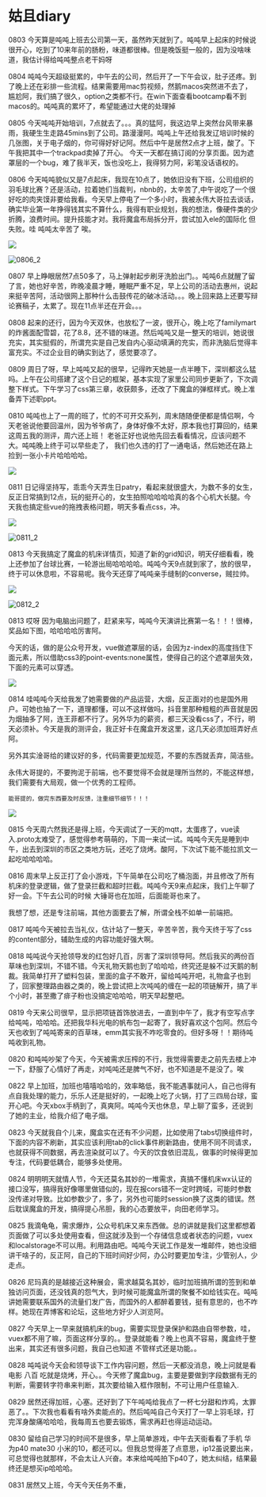 # 姑且diary
0803 今天算是吨吨上班去公司第一天，虽然昨天就到了。吨吨早上起床的时候说很开心，吃到了10来年前的肠粉，味道都很棒。但是晚饭挺一般的，因为没啥味道，我估计得给吨吨整点老干妈呀

0804 吨吨今天超级挺累的，中午去的公司，然后开了一下午会议，肚子还疼。到了晚上还在彩排一些流程。结果需要用mac剪视频，然鹅macos突然进不去了，尴尬阿，我们搞了很久，option之类都不行。在win下面查看bootcamp看不到macos的。吨吨真的累坏了，希望能通过大佬的处理掉

0805 今天吨吨开始培训，7点就去了。。。真的猛阿，我这边早上突然台风带来暴雨，我硬生生走路45mins到了公司。路漫漫阿。吨吨上午还给我发辽培训时候的几张图，关于电子烟的，你可得好好记阿。然后中午是居然2点才上班，酸了。下午我把其中一个trackpad卖掉了开心。 今天一天都在搞订阅的分享页面。因为遮罩层的一个bug，难了我半天，饭也没吃上，我得努力阿，彩笔没话语权的。

0806 今天吨吨貌似又是7点起床，我现在10点了，她依旧没有下班，公司组织的羽毛球比赛？还是活动，拉着她们当裁判，nbnb的，太辛苦了,中午说吃了一个很好吃的肉夹馍非要给我看。今天早上停电了一个多小时，我被永伟大哥拉去谈话，确实毕业第一年挣得钱其实不算什么，我得有职业规划，我的想法，像硬件类的少折腾，浪费时间。提升技能才对。我将魔盒布局拆分开，尝试加入ele的国际化 但失败。哇 吨吨太辛苦了 唉。

![](./img/0806.jpg)

![0806_2](./img/0806_2.jpg)

0807 早上睁眼居然7点50多了，马上弹射起步刷牙洗脸出门。。吨吨6点就醒了留了言，她也好辛苦，昨晚凌晨才睡，睡眠严重不足，早上公司的活动去惠州，说起来挺辛苦阿，活动很网上那种什么击鼓传花的破冰活动。。。晚上回来路上还要写辩论赛稿子，太累了。现在11点半还在开会。。。

0808 起来的还行，因为今天双休，也放松了一波，很开心，晚上吃了familymart的炸酱面配雪碧，花了8.8，还不错的味道。然后吨吨又是一整天的培训，她说很充实，其实挺假的，所谓充实是自己发自内心驱动填满的充实，而非洗脑后觉得丰富充实。不过企业目的确实到达了，感觉要凉了。

0809 周日了呀，早上吨吨又起的很早，记得昨天她是一点半睡下，深圳都这么猛吗。上午在公司搭建了这个日记的框架，基本实现了家里公司同步更新了，下次调整下样式。下午学习了css第三章，收获颇多，还改了下魔盒的弹框样式。晚上准备弄下述职ppt。

0810 吨吨也上了一周的班了，忙的不可开交系列，周末随随便便都是情侣啊，今天老爸说他要回温州，因为爷爷病了，身体好像不太好，原本我也打算回的，结果这周五我的测评，周六还上班！ 老爸正好也说他先回去看看情况，应该问题不大。吨吨晚上终于可以早些走了， 我们也久违的打了一通电话，然后她还在路上捡到一张小卡片哈哈哈哈。

![](./img/0810.jpg)

0811 日记得坚持写，乖乖今天弄生日patry，看起来就很盛大，为数不多的女生，反正日常搞到12点，玩的挺开心的，女生拍照哈哈哈哈真的各个心机大长腿。今天我也搞定些vue的拖拽表格问题，明天多看点css，冲。

![](./img/0811.jpg)

![0811_2](./img/0811_2.jpg)



0813 今天我搞定了魔盒的机床详情页，知道了新的grid知识，明天仔细看看，晚上还参加了台球比赛，一轮游出局哈哈哈哈。吨吨今天9点就到家了，放的很早，终于可以休息啦，不容易呢。我今天还穿了吨吨亲手缝制的converse，贼拉帅。

![](F:\code\mydiary\docs\diary\img\0812.jpg)

![0812_2](F:\code\mydiary\docs\diary\img\0812_2.jpg)

0813 哎呀 因为电脑出问题了，赶紧来写，吨吨今天演讲比赛第一名！！！很棒，奖品如下图，哈哈哈哈厉害阿。

今天的话，做的是公众号开发，vue做遮罩层的话，会因为z-index的高度挡住下面元素，所以借助css3的point-events:none属性，使得自己的这个遮罩层失效，下面的元素可以穿透。

![](./img/0813.jpg)

0814 哇吨吨今天给我发了她需要做的产品运营，大烟，反正面对的也是国外用户。可她也抽了一下，道理都懂，可以不这样做吗，抖音里那种粗粗的声音就是因为烟抽多了阿，连王菲都不行了。另外华为的薪资，都三天没看css了，不行，明天必须补。今天是我的测评会，我正好卡在魔盒开发这里，这几天必须加班弄好点阿。

​	另外其实淦哥给的建议好的多，代码需要更加规范，不要的东西就丢弃，简洁些。

​	永伟大哥提的，不要拘泥于前端，也不要觉得不会就是理所当然的，不能这样想，我们需要有大局观，做一个优秀的工程师。

    能哥提的，做完东西要及时反馈，注重细节细节！！！

![](./img/0814.jpg)



0815 今天周六然我还是得上班，今天调试了一天的mqtt，太蛋疼了，vue读入.proto太难受了，感觉得参考萌萌的，下周一来试一试。吨吨今天先是睡到中午，出去到深圳的市区之类地方玩，还吃了烧烤。酸阿，下次试下能不能拉凯文一起吃哈哈哈哈。



0816 周末早上反正打了会小游戏，下午简单在公司吃了桶泡面，并且修改了所有机床的登录逻辑，做了登录拦截和超时拦截。吨吨今天9来点起床，我们上午聊了好一会。下午去公司的时候 大锤哥也在加班，后面能哥也来了。

我想了想，还是专注前端，其他方面要去了解，所谓全栈不如单一前端把。

0817 吨吨今天被拉去当礼仪，估计站了一整天，辛苦辛苦，我今天终于写了css的content部分，辅助生成的内容功能好强大啊。

0818 吨吨说今天抢领导发的红包好几百，厉害了深圳领导阿。然后我买的两份百草味也到深圳，不错不错。今天礼物天鹅也到了哈哈哈，终究还是躲不过天鹅的制裁。我简单打开了塑料包装，里面的盒子不敢开，留给吨吨开吧，礼物盒子也到了，回家整理路由器之类的，晚上尝试把上次吨吨的缠在一起的项链解开，搞了半个小时，甚至撒了痱子粉也没搞定哈哈哈，明天早起整吧。

0819 今天来公司很早，显示把项链首饰放进去，一直到中午了，我才有空写点字给吨吨，哈哈哈。还把我华科光电的帆布包一起寄了，我好喜欢这个包阿。然后今天也收到了吨吨寄来的百草味，emm其实我不咋吃零食的。但好多呀！！期待吨吨收到礼物。

0820 和吨吨吵架了今天，今天被需求压榨的不行，我觉得需要走之前先去楼上冲一下，舒服了心情好了再走，对吨吨还是脾气不好，也不知道是不是没了。唉

0822 早上加班，加班也嘻嘻哈哈的，效率略低，我不能遇事就问人，自己也得有点自我处理的能力，乐乐人还是挺好的，一起晚上吃了火锅，打了三四局台球，蛮开心吧。今天xbox手柄到了，真爽阿。吨吨今天也休息，早上聊了蛮多，还说到了她的主业，给我介绍了电子烟。

0823 今天就我自个儿来，魔盒实在还有不少问题，比如使用了tabs切换组件时，下面的内容不刷新，其实应该利用tab的click事件刷新路由，使用不同不同请求，也就获得不同数据，再去渲染就可以了。今天的饮食依旧混乱，做事的时候得更加专注，代码要低耦合，能够多处使用。

0824 明明明天就情人节，今天还莫名其妙的一堆需求，真搞不懂机床wx认证的接口没写，搞得我好像哪里做错似的，现在报cors错不一定时跨域，可能时参数没传递对导致。比如参数少了，多了，另外也可能时session换了这类的错误。然后耽误魔盒的开发，搞得提心吊胆，我的心态要放平，向田老师学习。

0825 我滴龟龟，需求爆炸，公众号机床又来东西做。总的讲就是我们这里都想着页面做了可以多处使用查看，但这就涉及到一个存储信息或者状态的问题，vuex和localstorage不可以用。利用路由吧。吨吨今天说工作是发一堆邮件，她也没细讲干啥子的，反正阿，自己的下班时间好少阿，办公时要更加专注，少管别人，少走点。

0826 尼玛真的是越接近这种展会，需求越莫名其妙，临时加班搞所谓的签到和单独访问页面，还没钱真的怨气大，到时候可能魔盒所谓的聚餐不如给钱实在。吨吨讲她需要联系国外的流量们发广告，而国外的人都醉着要钱，挺有意思的，也不咋样。她现在弄博客和论坛，这些地方好少人浏览阿。

0827 今天早上一早来就搞机床的bug，需要实现登录保护和路由自带参数，哇，vuex都不用了嘛，页面这样分享的。。登录就能看？晚上也真不容易，魔盒终于整出来，其实还有很多问题，我自己也知道 不管样式还是功能。。

0828 吨吨说今天会和领导谈下工作内容问题，然后一天都没消息，晚上问就是看电影 八百 吃就是烧烤，开心。。今天修了魔盒bug，主要是要做到字段数据有无的判断，需要转字符串来判断，其次要给输入框作限制，不可让用户任意输入.

0829 居然还得加班，心塞。还好到了下午吨吨给我点了一杯七分甜和炸鸡，太罪恶了。。下次我也看看有啥外卖能点的。然后吨吨自己今天打了一早上羽毛球，打完浑身酸痛哈哈哈，我每周五也要去锻炼，需求再赶也得运动运动。

0830 留给自己学习的时间不是很多，早上简单游戏，中午去天街看看了手机 华为p40 mate30 小米的10，都还可以。但我总觉得差了点意思，ip12虽说要出来，可总觉得也就那样，不会太让人兴奋。本来给吨吨拍下p40了，她太纠结，结果最终还是想买ip哈哈哈。

0831 居然又上班，今天今天任务不重，
